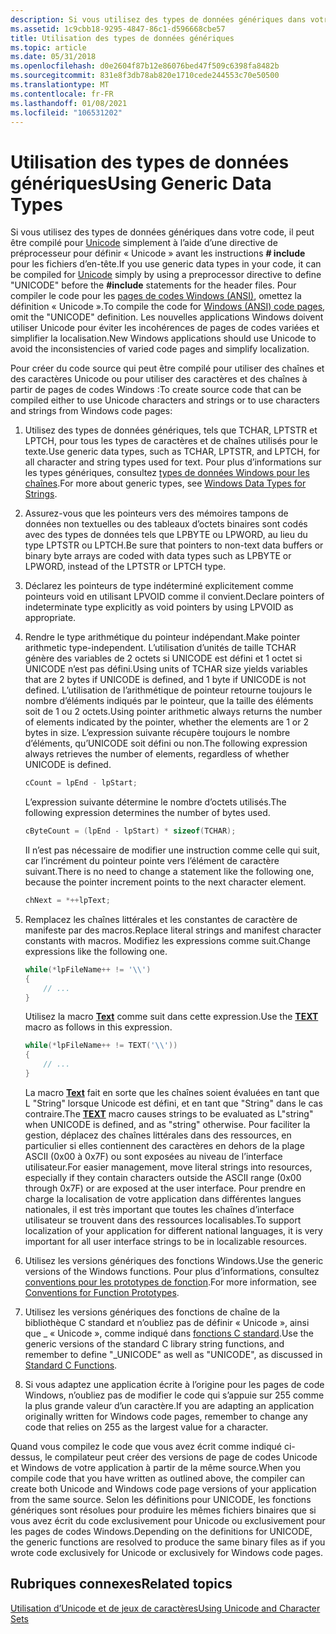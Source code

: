 ```yaml
---
description: Si vous utilisez des types de données génériques dans votre code, il peut être compilé pour Unicode simplement à l’aide d’une directive de préprocesseur pour définir &\# 0034 ; UNICODE&\# 0034 ; avant les \# instructions include pour les fichiers d’en-tête.
ms.assetid: 1c9cbb18-9295-4847-86c1-d596668cbe57
title: Utilisation des types de données génériques
ms.topic: article
ms.date: 05/31/2018
ms.openlocfilehash: d0e2604f87b12e86076bed47f509c6398fa8482b
ms.sourcegitcommit: 831e8f3db78ab820e1710cede244553c70e50500
ms.translationtype: MT
ms.contentlocale: fr-FR
ms.lasthandoff: 01/08/2021
ms.locfileid: "106531202"
---
```

# <a name="using-generic-data-types"></a><span data-ttu-id="52dea-103">Utilisation des types de données génériques</span><span class="sxs-lookup"><span data-stu-id="52dea-103">Using Generic Data Types</span></span>

<span data-ttu-id="52dea-104">Si vous utilisez des types de données génériques dans votre code, il peut être compilé pour [Unicode](unicode.md) simplement à l’aide d’une directive de préprocesseur pour définir « Unicode » avant les instructions **\# include** pour les fichiers d’en-tête.</span><span class="sxs-lookup"><span data-stu-id="52dea-104">If you use generic data types in your code, it can be compiled for [Unicode](unicode.md) simply by using a preprocessor directive to define "UNICODE" before the **\#include** statements for the header files.</span></span> <span data-ttu-id="52dea-105">Pour compiler le code pour les [pages de codes Windows (ANSI)](code-pages.md), omettez la définition « Unicode ».</span><span class="sxs-lookup"><span data-stu-id="52dea-105">To compile the code for [Windows (ANSI) code pages](code-pages.md), omit the "UNICODE" definition.</span></span> <span data-ttu-id="52dea-106">Les nouvelles applications Windows doivent utiliser Unicode pour éviter les incohérences de pages de codes variées et simplifier la localisation.</span><span class="sxs-lookup"><span data-stu-id="52dea-106">New Windows applications should use Unicode to avoid the inconsistencies of varied code pages and simplify localization.</span></span>

<span data-ttu-id="52dea-107">Pour créer du code source qui peut être compilé pour utiliser des chaînes et des caractères Unicode ou pour utiliser des caractères et des chaînes à partir de pages de codes Windows :</span><span class="sxs-lookup"><span data-stu-id="52dea-107">To create source code that can be compiled either to use Unicode characters and strings or to use characters and strings from Windows code pages:</span></span>

1.  <span data-ttu-id="52dea-108">Utilisez des types de données génériques, tels que TCHAR, LPTSTR et LPTCH, pour tous les types de caractères et de chaînes utilisés pour le texte.</span><span class="sxs-lookup"><span data-stu-id="52dea-108">Use generic data types, such as TCHAR, LPTSTR, and LPTCH, for all character and string types used for text.</span></span> <span data-ttu-id="52dea-109">Pour plus d’informations sur les types génériques, consultez [types de données Windows pour les chaînes](windows-data-types-for-strings.md).</span><span class="sxs-lookup"><span data-stu-id="52dea-109">For more about generic types, see [Windows Data Types for Strings](windows-data-types-for-strings.md).</span></span>
2.  <span data-ttu-id="52dea-110">Assurez-vous que les pointeurs vers des mémoires tampons de données non textuelles ou des tableaux d’octets binaires sont codés avec des types de données tels que LPBYTE ou LPWORD, au lieu du type LPTSTR ou LPTCH.</span><span class="sxs-lookup"><span data-stu-id="52dea-110">Be sure that pointers to non-text data buffers or binary byte arrays are coded with data types such as LPBYTE or LPWORD, instead of the LPTSTR or LPTCH type.</span></span>
3.  <span data-ttu-id="52dea-111">Déclarez les pointeurs de type indéterminé explicitement comme pointeurs void en utilisant LPVOID comme il convient.</span><span class="sxs-lookup"><span data-stu-id="52dea-111">Declare pointers of indeterminate type explicitly as void pointers by using LPVOID as appropriate.</span></span>
4.  <span data-ttu-id="52dea-112">Rendre le type arithmétique du pointeur indépendant.</span><span class="sxs-lookup"><span data-stu-id="52dea-112">Make pointer arithmetic type-independent.</span></span> <span data-ttu-id="52dea-113">L’utilisation d’unités de taille TCHAR génère des variables de 2 octets si UNICODE est défini et 1 octet si UNICODE n’est pas défini.</span><span class="sxs-lookup"><span data-stu-id="52dea-113">Using units of TCHAR size yields variables that are 2 bytes if UNICODE is defined, and 1 byte if UNICODE is not defined.</span></span> <span data-ttu-id="52dea-114">L’utilisation de l’arithmétique de pointeur retourne toujours le nombre d’éléments indiqués par le pointeur, que la taille des éléments soit de 1 ou 2 octets.</span><span class="sxs-lookup"><span data-stu-id="52dea-114">Using pointer arithmetic always returns the number of elements indicated by the pointer, whether the elements are 1 or 2 bytes in size.</span></span> <span data-ttu-id="52dea-115">L’expression suivante récupère toujours le nombre d’éléments, qu’UNICODE soit défini ou non.</span><span class="sxs-lookup"><span data-stu-id="52dea-115">The following expression always retrieves the number of elements, regardless of whether UNICODE is defined.</span></span>

    ```C++
    cCount = lpEnd - lpStart;
    ```

    

    <span data-ttu-id="52dea-116">L’expression suivante détermine le nombre d’octets utilisés.</span><span class="sxs-lookup"><span data-stu-id="52dea-116">The following expression determines the number of bytes used.</span></span>

    ```C++
    cByteCount = (lpEnd - lpStart) * sizeof(TCHAR);
    ```

    

    <span data-ttu-id="52dea-117">Il n’est pas nécessaire de modifier une instruction comme celle qui suit, car l’incrément du pointeur pointe vers l’élément de caractère suivant.</span><span class="sxs-lookup"><span data-stu-id="52dea-117">There is no need to change a statement like the following one, because the pointer increment points to the next character element.</span></span>

    ```C++
    chNext = *++lpText;
    ```

    

5.  <span data-ttu-id="52dea-118">Remplacez les chaînes littérales et les constantes de caractère de manifeste par des macros.</span><span class="sxs-lookup"><span data-stu-id="52dea-118">Replace literal strings and manifest character constants with macros.</span></span> <span data-ttu-id="52dea-119">Modifiez les expressions comme suit.</span><span class="sxs-lookup"><span data-stu-id="52dea-119">Change expressions like the following one.</span></span>

    ```C++
    while(*lpFileName++ != '\\')
    {
        // ...
    }
    ```

    

    <span data-ttu-id="52dea-120">Utilisez la macro [**Text**](/windows/desktop/api/Winnt/nf-winnt-text) comme suit dans cette expression.</span><span class="sxs-lookup"><span data-stu-id="52dea-120">Use the [**TEXT**](/windows/desktop/api/Winnt/nf-winnt-text) macro as follows in this expression.</span></span>

    ```C++
    while(*lpFileName++ != TEXT('\\'))
    {
        // ...
    }
    ```

    

    <span data-ttu-id="52dea-121">La macro [**Text**](/windows/desktop/api/Winnt/nf-winnt-text) fait en sorte que les chaînes soient évaluées en tant que L "String" lorsque Unicode est défini, et en tant que "String" dans le cas contraire.</span><span class="sxs-lookup"><span data-stu-id="52dea-121">The [**TEXT**](/windows/desktop/api/Winnt/nf-winnt-text) macro causes strings to be evaluated as L"string" when UNICODE is defined, and as "string" otherwise.</span></span> <span data-ttu-id="52dea-122">Pour faciliter la gestion, déplacez des chaînes littérales dans des ressources, en particulier si elles contiennent des caractères en dehors de la plage ASCII (0x00 à 0x7F) ou sont exposées au niveau de l’interface utilisateur.</span><span class="sxs-lookup"><span data-stu-id="52dea-122">For easier management, move literal strings into resources, especially if they contain characters outside the ASCII range (0x00 through 0x7F) or are exposed at the user interface.</span></span> <span data-ttu-id="52dea-123">Pour prendre en charge la localisation de votre application dans différentes langues nationales, il est très important que toutes les chaînes d’interface utilisateur se trouvent dans des ressources localisables.</span><span class="sxs-lookup"><span data-stu-id="52dea-123">To support localization of your application for different national languages, it is very important for all user interface strings to be in localizable resources.</span></span>

6.  <span data-ttu-id="52dea-124">Utilisez les versions génériques des fonctions Windows.</span><span class="sxs-lookup"><span data-stu-id="52dea-124">Use the generic versions of the Windows functions.</span></span> <span data-ttu-id="52dea-125">Pour plus d’informations, consultez [conventions pour les prototypes de fonction](conventions-for-function-prototypes.md).</span><span class="sxs-lookup"><span data-stu-id="52dea-125">For more information, see [Conventions for Function Prototypes](conventions-for-function-prototypes.md).</span></span>
7.  <span data-ttu-id="52dea-126">Utilisez les versions génériques des fonctions de chaîne de la bibliothèque C standard et n’oubliez pas de définir « Unicode », ainsi que \_ « Unicode », comme indiqué dans [fonctions C standard](standard-c-functions.md).</span><span class="sxs-lookup"><span data-stu-id="52dea-126">Use the generic versions of the standard C library string functions, and remember to define "\_UNICODE" as well as "UNICODE", as discussed in [Standard C Functions](standard-c-functions.md).</span></span>
8.  <span data-ttu-id="52dea-127">Si vous adaptez une application écrite à l’origine pour les pages de code Windows, n’oubliez pas de modifier le code qui s’appuie sur 255 comme la plus grande valeur d’un caractère.</span><span class="sxs-lookup"><span data-stu-id="52dea-127">If you are adapting an application originally written for Windows code pages, remember to change any code that relies on 255 as the largest value for a character.</span></span>

<span data-ttu-id="52dea-128">Quand vous compilez le code que vous avez écrit comme indiqué ci-dessus, le compilateur peut créer des versions de page de codes Unicode et Windows de votre application à partir de la même source.</span><span class="sxs-lookup"><span data-stu-id="52dea-128">When you compile code that you have written as outlined above, the compiler can create both Unicode and Windows code page versions of your application from the same source.</span></span> <span data-ttu-id="52dea-129">Selon les définitions pour UNICODE, les fonctions génériques sont résolues pour produire les mêmes fichiers binaires que si vous avez écrit du code exclusivement pour Unicode ou exclusivement pour les pages de codes Windows.</span><span class="sxs-lookup"><span data-stu-id="52dea-129">Depending on the definitions for UNICODE, the generic functions are resolved to produce the same binary files as if you wrote code exclusively for Unicode or exclusively for Windows code pages.</span></span>

## <a name="related-topics"></a><span data-ttu-id="52dea-130">Rubriques connexes</span><span class="sxs-lookup"><span data-stu-id="52dea-130">Related topics</span></span>

<dl> <dt>

[<span data-ttu-id="52dea-131">Utilisation d’Unicode et de jeux de caractères</span><span class="sxs-lookup"><span data-stu-id="52dea-131">Using Unicode and Character Sets</span></span>](using-unicode-and-character-sets.md)
</dt> </dl>

 

 



